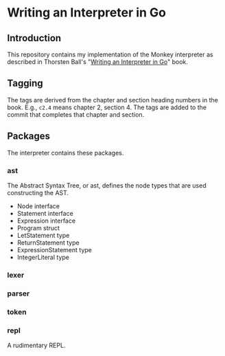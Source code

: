 # Writing an Interpreter in Go
## Introduction
This repository contains my implementation of the Monkey interpreter as described in Thorsten Ball's
"[Writing an Interpreter in Go](https://interpreterbook.com/)" book.

## Tagging
The tags are derived from the chapter and section heading numbers in the book. E.g., `c2.4` means
chapter 2, section 4. The tags are added to the commit that completes that chapter and section.

## Packages
The interpreter contains these packages.

### ast
The Abstract Syntax Tree, or ast, defines the node types that are used constructing the AST.

* Node interface
* Statement interface
* Expression interface
* Program struct
* LetStatement type
* ReturnStatement type
* ExpressionStatement type
* IntegerLiteral type

### lexer

### parser

### token

### repl
A rudimentary REPL.
